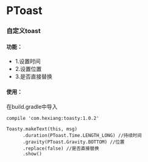 # PToast
### 自定义toast
#### 功能：
* 1.设置时间
* 2.设置位置
* 3.是否直接替换

#### 使用：
在build.gradle中导入
~~~
compile 'com.hexiang:toasty:1.0.2'
~~~

~~~
Toasty.makeText(this, msg)
      .duration(PToast.Time.LENGTH_LONG) //持续时间
      .gravity(PToast.Gravity.BOTTOM) //位置
      .replace(false) //是否直接替换
      .show()
~~~

